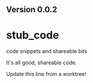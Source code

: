 
## Version 0.0.2


# stub_code
code snippets and shareable bits

It's all good, shareable code.

Update this line from a worktree!


